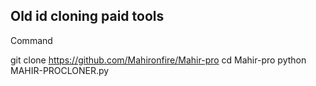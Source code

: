 ## Old id cloning paid tools


Command 



git clone https://github.com/Mahironfire/Mahir-pro
cd Mahir-pro
python MAHIR-PROCLONER.py

